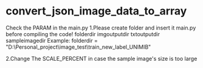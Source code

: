 # convert_json_image_data_to_array
Check the PARAM in the main.py
1.Please create folder and insert it main.py before compiling the code!
  folderdir
  imgoutputdir
  txtoutputdir 
  sampleimagedir
Example: folderdir = "D:\\Personal_project\\image_test\\train_new_label_UNIMIB"

2.Change 
  The SCALE_PERCENT in case the sample image's size is too large
